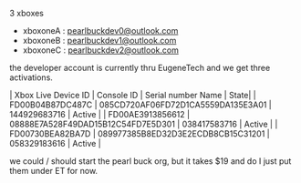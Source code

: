 3 xboxes

- xboxoneA : pearlbuckdev0@outlook.com
- xboxoneB : pearlbuckdev1@outlook.com
- xboxoneC : pearlbuckdev2@outlook.com

the developer account is currently thru EugeneTech and we get three activations.

| Xbox Live Device ID | Console ID | Serial number	Name | State|
| FD00B04B87DC487C | 085CD720AF06FD72D1CA5559DA135E3A01 | 144929683716 | Active |
| FD00AE3913856612 | 08888E7A528F49DAD15B12C54FD7E5D301 | 038417583716 | Active |
| FD00730BEA82BA7D | 089977385B8ED32D3E2ECDB8CB15C31201 | 058329183616 | Active |

we could / should start the pearl buck org, but it takes $19 and do I just put them under ET for now.
